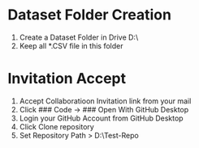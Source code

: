 # Dataset Folder Creation
  1. Create a Dataset Folder in Drive D:\
  2. Keep all *.CSV file in this folder

# Invitation Accept 
  1. Accept Collaboratioon Invitation link from your mail
  2. Click ### Code -> ### Open With GitHub Desktop
  3. Login your GitHub Account from GitHub Desktop
  4. Click Clone repository
  5. Set Repository Path > D:\Test-Repo

